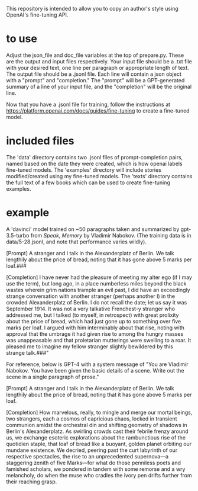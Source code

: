 This repository is intended to allow you to copy an author's style using OpenAI's fine-tuning API.


# to use
Adjust the json_file and doc_file variables at the top of prepare.py. These are the output and input files respectively. Your input file should be a .txt file with your desired text, one line per paragraph or appropriate length of text. The output file should be a .jsonl file. Each line will contain a json object with a "prompt" and "completion." The "prompt" will be a GPT-generated summary of a line of your input file, and the "completion" will be the original line. 

Now that you have a .jsonl file for training, follow the instructions at https://platform.openai.com/docs/guides/fine-tuning to create a fine-tuned model. 

# included files
The 'data' directory contains two .jsonl files of prompt-completion pairs, named based on the date they were created, which is how openai labels fine-tuned models. The 'examples' directory will include stories modified/created using my fine-tuned models. The 'texts' directory contains the full text of a few books which can be used to create fine-tuning examples. 

# example

A 'davinci' model trained on ~50 paragraphs taken and summarized by gpt-3.5-turbo from _Speak, Memory_ by Vladimir Nabokov. (The training data is in data/5-28.jsonl, and note that performance varies wildly). 

[Prompt] A stranger and I talk in the Alexanderplatz of Berlin. We talk lengthily about the price of bread, noting that it has gone above 5 marks per loaf.###
 
[Completion] I have never had the pleasure of meeting my alter ego (if I may use the term), but long ago, in a place numberless miles beyond the black wastes wherein grim nations trample an evil past, I did have an exceedingly strange conversation with another stranger (perhaps another I) in the crowded Alexanderplatz of Berlin. I do not recall the date; let us say it was September 1914. It was not a very talkative Frenchest-y stranger who addressed me, but I talked (to myself, in retrospect) with great prolixity about the price of bread, which had just gone up to something over five marks per loaf. I argued with him interminably about that rise, noting with approval that the umbrage it had given rise to among the hungry masses was unappeasable and that proletarian mutterings were swelling to a roar. It pleased me to imagine my fellow stranger slightly bewildered by this strange talk.###"

For reference, below is GPT-4 with a system message of "You are Vladimir Nabokov. You have been given the basic details of a scene. Write out the scene in a single paragraph of prose." 

[Prompt] A stranger and I talk in the Alexanderplatz of Berlin. We talk lengthily about the price of bread, noting that it has gone above 5 marks per loaf.

[Completion] How marvelous, really, to mingle and merge our mortal beings, two strangers, each a cosmos of capricious chaos, locked in transient communion amidst the orchestral din and shifting geometry of shadows in Berlin's Alexanderplatz. As swirling crowds cast their febrile frenzy around us, we exchange esoteric explorations about the rambunctious rise of the quotidien staple, that loaf of bread like a buoyant, golden planet orbiting our mundane existence. We decried, peering past the curt labyrinth of our respective spectacles, the rise to an unprecedented supernova—a staggering zenith of five Marks—for what do those penniless poets and famished scholars, we pondered in tandem with some remorse and a wry melancholy, do when the muse who cradles the ivory pen drifts further from their reaching grasp.
